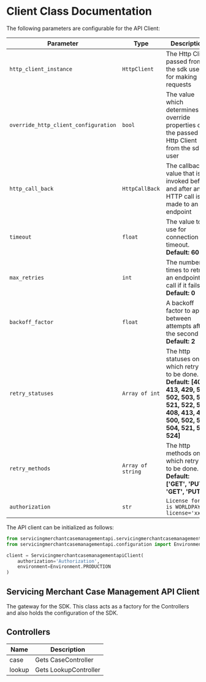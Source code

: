 
# Client Class Documentation

The following parameters are configurable for the API Client:

| Parameter | Type | Description |
|  --- | --- | --- |
| `http_client_instance` | `HttpClient` | The Http Client passed from the sdk user for making requests |
| `override_http_client_configuration` | `bool` | The value which determines to override properties of the passed Http Client from the sdk user |
| `http_call_back` | `HttpCallBack` | The callback value that is invoked before and after an HTTP call is made to an endpoint |
| `timeout` | `float` | The value to use for connection timeout. <br> **Default: 60** |
| `max_retries` | `int` | The number of times to retry an endpoint call if it fails. <br> **Default: 0** |
| `backoff_factor` | `float` | A backoff factor to apply between attempts after the second try. <br> **Default: 2** |
| `retry_statuses` | `Array of int` | The http statuses on which retry is to be done. <br> **Default: [408, 413, 429, 500, 502, 503, 504, 521, 522, 524, 408, 413, 429, 500, 502, 503, 504, 521, 522, 524]** |
| `retry_methods` | `Array of string` | The http methods on which retry is to be done. <br> **Default: ['GET', 'PUT', 'GET', 'PUT']** |
| `authorization` | `str` | `License format is WORLDPAY license='xxxx'` |

The API client can be initialized as follows:

```python
from servicingmerchantcasemanagementapi.servicingmerchantcasemanagementapi_client import ServicingmerchantcasemanagementapiClient
from servicingmerchantcasemanagementapi.configuration import Environment

client = ServicingmerchantcasemanagementapiClient(
    authorization='Authorization',
    environment=Environment.PRODUCTION
)
```

## Servicing Merchant Case Management API Client

The gateway for the SDK. This class acts as a factory for the Controllers and also holds the configuration of the SDK.

## Controllers

| Name | Description |
|  --- | --- |
| case | Gets CaseController |
| lookup | Gets LookupController |

